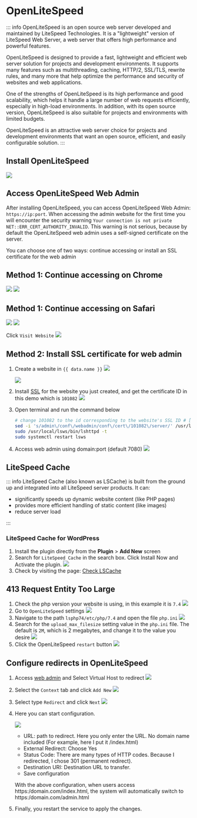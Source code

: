 <script setup>
import { data } from '../../.vitepress/config.data.ts'
</script>

# OpenLiteSpeed

::: info
OpenLiteSpeed ​​is an open source web server developed and maintained by LiteSpeed ​​Technologies. It is a "lightweight" version of LiteSpeed ​​Web Server, a web server that offers high performance and powerful features.

OpenLiteSpeed ​​is designed to provide a fast, lightweight and efficient web server solution for projects and development environments. It supports many features such as multithreading, caching, HTTP/2, SSL/TLS, rewrite rules, and many more that help optimize the performance and security of websites and web applications.

One of the strengths of OpenLiteSpeed ​​is its high performance and good scalability, which helps it handle a large number of web requests efficiently, especially in high-load environments. In addition, with its open source version, OpenLiteSpeed ​​is also suitable for projects and environments with limited budgets.

OpenLiteSpeed ​​is an attractive web server choice for projects and development environments that want an open source, efficient, and easily configurable solution.
:::

## Install OpenLiteSpeed

![](<../../images/docs/vi/server/openlitespeed/Screenshot 2024-04-13 at 12.06.20.png>)

## Access OpenLiteSpeed ​​Web Admin

After installing OpenLiteSpeed, you can access OpenLiteSpeed ​​Web Admin: `https://ip:port`.
When accessing the admin website for the first time you will encounter the security warning `Your connection is not private` `NET::ERR_CERT_AUTHORITY_INVALID`.
This warning is not serious, because by default the OpenLiteSpeed ​​web admin uses a self-signed certificate on the server.

You can choose one of two ways: continue accessing or install an SSL certificate for the web admin

## Method 1: Continue accessing on Chrome

![](<../../images/docs/vi/server/openlitespeed/Screenshot 2024-04-13 at 21.47.08.png>)
![](<../../images/docs/vi/server/openlitespeed/Screenshot 2024-04-13 at 21.47.17.png>)

## Method 1: Continue accessing on Safari

![](<../../images/docs/vi/server/openlitespeed/Screenshot 2024-04-13 at 21.55.29.png>)
![](<../../images/docs/vi/server/openlitespeed/Screenshot 2024-04-13 at 21.42.38.png>)

Click `Visit Website`
![](<../../images/docs/vi/server/openlitespeed/Screenshot 2024-04-13 at 21.42.55.png>)

## Method 2: Install SSL certificate for web admin

1. Create a website in `{{ data.name }}`
   ![](<../../images/docs/vi/server/openlitespeed/Screenshot 2024-04-13 at 22.06.35.png>)

    ![](<../../images/docs/vi/server/openlitespeed/Screenshot 2024-04-13 at 22.07.26.png>)

2. Install [SSL](../site/ssl.md) for the website you just created, and get the certificate ID in this demo which is `101082`
   ![](<../../images/docs/vi/server/openlitespeed/Screenshot 2024-04-13 at 22.37.15.png>)

3. Open terminal and run the command below

    ```bash
    # change 101082 to the id corresponding to the website's SSL ID # [!code warning]
    sed -i 's/admin\/conf\/webadmin/conf\/cert\/101082\/server/' /usr/local/lsws/admin/conf/admin_config.conf
    sudo /usr/local/lsws/bin/lshttpd -t
    sudo systemctl restart lsws
    ```

4. Access web admin using domain:port (default 7080)
   ![](<../../images/docs/vi/server/openlitespeed/Screenshot 2024-04-13 at 22.48.48.png>)

## LiteSpeed ​​Cache

::: info
LiteSpeed ​​Cache (also known as LSCache) is built from the ground up and integrated into all LiteSpeed ​​server products. It can:

-   significantly speeds up dynamic website content (like PHP pages)
-   provides more efficient handling of static content (like images)
-   reduce server load

:::

### LiteSpeed ​​Cache for WordPress

1. Install the plugin directly from the **Plugin** > **Add New** screen
2. Search for `LiteSpeed ​​​​Cache` in the search box. Click Install Now and Activate the plugin.
   ![](<../../images/docs/vi/server/openlitespeed/Screenshot 2024-04-14 at 13.54.18.png>)
3. Check by visiting the page: [Check LSCache](https://check.lscache.io/)

## 413 Request Entity Too Large

1. Check the php version your website is using, in this example it is `7.4`
   ![](<../../images/docs/vi/server/openlitespeed/Screenshot 2024-04-17 at 18.22.19.png>)
2. Go to `OpenLiteSpeed` settings
   ![](<../../images/docs/vi/server/openlitespeed/Screenshot 2024-04-19 at 5.50.11.png>)
3. Navigate to the path `lsphp74/etc/php/7.4` and open the file `php.ini`
   ![](<../../images/docs/vi/server/openlitespeed/Screenshot 2024-04-19 at 5.51.14.png>)
4. Search for the `upload_max_filesize` setting value in the `php.ini` file. The default is `2M`, which is 2 megabytes, and change it to the value you desire
   ![](<../../images/docs/vi/server/openlitespeed/Screenshot 2024-04-19 at 5.52.16.png>)
5. Click the OpenLiteSpeed ​​`restart` button
   ![](<../../images/docs/vi/server/openlitespeed/Screenshot 2024-04-19 at 5.58.29.png>)

## Configure redirects in OpenLiteSpeed

1. Access [web admin](#access-cap-openlitespeed-web-admin) and Select Virtual Host to redirect
   ![](<../../images/docs/vi/server/openlitespeed/Screenshot 2024-04-26 at 10.38.23.png>)

2. Select the `Context` tab and click `Add New`
   ![](<../../images/docs/vi/server/openlitespeed/Screenshot 2024-04-26 at 10.39.17.png>)

3. Select type `Redirect` and click `Next`
   ![](<../../images/docs/vi/server/openlitespeed/Screenshot 2024-04-26 at 10.40.14.png>)

4. Here you can start configuration.

    ![](<../../images/docs/vi/server/openlitespeed/Screenshot 2024-04-26 at 10.52.20.png>)

    - URL: path to redirect. Here you only enter the URL. No domain name included (For example, here I put it /index.html)
    - External Redirect: Choose Yes
    - Status Code: There are many types of HTTP codes. Because I redirected, I chose 301 (permanent redirect).
    - Destination URI: Destination URL to transfer.
    - Save configuration

    With the above configuration, when users access https:/domain.com/index.html, the system will automatically switch to https:/domain.com/admin.html

5. Finally, you restart the service to apply the changes.
